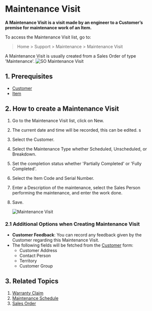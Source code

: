 <!-- add-breadcrumbs -->
# Maintenance Visit

**A Maintenance Visit is a visit made by an engineer to a Customer’s premise for maintenance work of an Item.**

To access the Maintenance Visit list, go to:
> Home > Support > Maintenance > Maintenance Visit

A Maintenance Visit is usually created from a Sales Order of type 'Maintenance'.
![SO Maintenance Visit](/docs/assets/img/support/so-maintenance-visit.png)

## 1. Prerequisites

* [Customer](docs/user/manual/en/CRM/customer) 
* [Item](/docs/user/manual/en/stock/item)

## 2. How to create a Maintenance Visit
1. Go to the Maintenance Visit list, click on New.
1. The current date and time will be recorded, this can be edited.                s
1. Select the Customer. 
1. Select the Maintenance Type whether Scheduled, Unscheduled, or Breakdown.
1. Set the completion status whether 'Partially Completed' or 'Fully Completed'.
1. Select the Item Code and Serial Number.
1. Enter a Description of the maintenance, select the Sales Person performing the maintenance, and enter the work done.
1. Save. 

    <img class="screenshot" alt="Maintenance Visit" src="{{docs_base_url}}/assets/img/support/maintenance-visit.png">

### 2.1 Additional Options when Creating Maintenance Visit

* **Customer Feedback**: You can record any feedback given by the Customer regarding this Maintenance Visit.
* The following fields will be fetched from the [Customer](/docs/user/manual/en/CRM/customer) form:
  * Customer Address
  * Contact Person
  * Territory
  * Customer Group

## 3. Related Topics
1. [Warranty Claim](/docs/user/manual/en/support/warranty-claim)
1. [Maintenance Schedule](/docs/user/manual/en/support/maintenance-schedule)
1. [Sales Order](/docs/user/manual/en/selling/sales-order)

